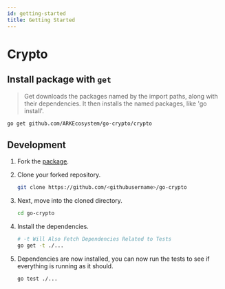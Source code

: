 ```yaml
---
id: getting-started
title: Getting Started
---
```


# Crypto

## Install package with `get`

> Get downloads the packages named by the import paths, along with their dependencies. It then installs the named packages, like 'go install'.

```bash
go get github.com/ARKEcosystem/go-crypto/crypto
```

## Development

1. Fork the [package](https://github.com/ARKEcosystem/go-crypto).
2. Clone your forked repository.

   ```bash
   git clone https://github.com/<githubusername>/go-crypto
   ```

3. Next, move into the cloned directory.

   ```bash
   cd go-crypto
   ```

4. Install the dependencies.

   ```bash
   # -t Will Also Fetch Dependencies Related to Tests
   go get -t ./...
   ```

5. Dependencies are now installed, you can now run the tests to see if everything is running as it should.

   ```bash
   go test ./...
   ```

